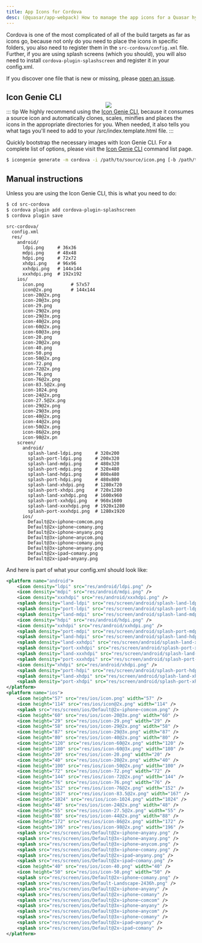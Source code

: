 ```yaml
---
title: App Icons for Cordova
desc: (@quasar/app-webpack) How to manage the app icons for a Quasar hybrid mobile app with Cordova.
---
```


Cordova is one of the most complicated of all of the build targets as far as icons go, because not only do you need to place the icons in specific folders, you also need to register them in the `src-cordova/config.xml` file. Further, if you are using splash screens (which you should), you will also need to install `cordova-plugin-splashscreen` and register it in your config.xml.

If you discover one file that is new or missing, please [open an issue](https://github.com/quasarframework/quasar/issues).

<img src="https://cdn.quasar.dev/img/iconfactory.png" style="float:right;max-width:15%;min-width:240px;padding-top:40px" />

## Icon Genie CLI

::: tip
We highly recommend using the [Icon Genie CLI](/icongenie/introduction), because it consumes a source icon and automatically clones, scales, minifies and places the icons in the appropriate directories for you. When needed, it also tells you what tags you'll need to add to your /src/index.template.html file.
:::

Quickly bootstrap the necessary images with Icon Genie CLI. For a complete list of options, please visit the [Icon Genie CLI](/icongenie/command-list) command list page.

```bash
$ icongenie generate -m cordova -i /path/to/source/icon.png [-b /path/to/background.png]
```

## Manual instructions

Unless you are using the Icon Genie CLI, this is what you need to do:

```bash
$ cd src-cordova
$ cordova plugin add cordova-plugin-splashscreen
$ cordova plugin save
```

```
src-cordova/
  config.xml
  res/
    android/
      ldpi.png     # 36x36
      mdpi.png     # 48x48
      hdpi.png     # 72x72
      xhdpi.png    # 96x96
      xxhdpi.png   # 144x144
      xxxhdpi.png  # 192x192
    ios/
      icon.png          # 57x57
      icon@2x.png       # 144x144
      icon-20@2x.png
      icon-20@3x.png
      icon-29.png
      icon-29@2x.png
      icon-29@3x.png
      icon-40@2x.png
      icon-60@2x.png
      icon-60@3x.png
      icon-20.png
      icon-20@2x.png
      icon-40.png
      icon-50.png
      icon-50@2x.png
      icon-72.png
      icon-72@2x.png
      icon-76.png
      icon-76@2x.png
      icon-83.5@2x.png
      icon-1024.png
      icon-24@2x.png
      icon-27.5@2x.png
      icon-29@2x.png
      icon-29@3x.png
      icon-40@2x.png
      icon-44@2x.png
      icon-50@2x.png
      icon-86@2x.png
      icon-98@2x.pn
    screen/
      android/
        splash-land-ldpi.png     # 320x200
        splash-port-ldpi.png     # 200x320
        splash-land-mdpi.png     # 480x320
        splash-port-mdpi.png     # 320x480
        splash-land-hdpi.png     # 800x480
        splash-port-hdpi.png     # 480x800
        splash-land-xhdpi.png    # 1280x720
        splash-port-xhdpi.png    # 720x1280
        splash-land-xxhdpi.png   # 1600x960
        splash-port-xxhdpi.png   # 960x1600
        splash-land-xxxhdpi.png  # 1920x1280
        splash-port-xxxhdpi.png  # 1280x1920
      ios/
        Default@2x~iphone~comcom.png
        Default@2x~iphone~comany.png
        Default@2x~iphone~anyany.png
        Default@3x~iphone~anycom.png
        Default@3x~iphone~comany.png
        Default@3x~iphone~anyany.png
        Default@2x~ipad~comany.png
        Default@2x~ipad~anyany.png
```

And here is part of what your config.xml should look like:

```xml
<platform name="android">
    <icon density="ldpi" src="res/android/ldpi.png" />
    <icon density="mdpi" src="res/android/mdpi.png" />
    <icon density="xxxhdpi" src="res/android/xxxhdpi.png" />
    <splash density="land-ldpi" src="res/screen/android/splash-land-ldpi.png" />
    <splash density="port-ldpi" src="res/screen/android/splash-port-ldpi.png" />
    <splash density="land-mdpi" src="res/screen/android/splash-land-mdpi.png" />
    <icon density="hdpi" src="res/android/hdpi.png" />
    <icon density="xxhdpi" src="res/android/xxhdpi.png" />
    <splash density="port-mdpi" src="res/screen/android/splash-port-mdpi.png" />
    <splash density="land-hdpi" src="res/screen/android/splash-land-hdpi.png" />
    <splash density="land-xxhdpi" src="res/screen/android/splash-land-xxhdpi.png" />
    <splash density="port-xxhdpi" src="res/screen/android/splash-port-xxhdpi.png" />
    <splash density="land-xxxhdpi" src="res/screen/android/splash-land-xxxhdpi.png" />
    <splash density="port-xxxhdpi" src="res/screen/android/splash-port-xxxhdpi.png" />
    <icon density="xhdpi" src="res/android/xhdpi.png" />
    <splash density="port-hdpi" src="res/screen/android/splash-port-hdpi.png" />
    <splash density="land-xhdpi" src="res/screen/android/splash-land-xhdpi.png" />
    <splash density="port-xhdpi" src="res/screen/android/splash-port-xhdpi.png" />
</platform>
<platform name="ios">
    <icon height="57" src="res/ios/icon.png" width="57" />
    <icon height="114" src="res/ios/icon@2x.png" width="114" />
    <splash src="res/screen/ios/Default@2x~iphone~comcom.png" />
    <icon height="60" src="res/ios/icon-20@3x.png" width="60" />
    <icon height="29" src="res/ios/icon-29.png" width="29" />
    <icon height="58" src="res/ios/icon-29@2x.png" width="58" />
    <icon height="87" src="res/ios/icon-29@3x.png" width="87" />
    <icon height="80" src="res/ios/icon-40@2x.png" width="80" />
    <icon height="120" src="res/ios/icon-60@2x.png" width="120" />
    <icon height="180" src="res/ios/icon-60@3x.png" width="180" />
    <icon height="20" src="res/ios/icon-20.png" width="20" />
    <icon height="40" src="res/ios/icon-20@2x.png" width="40" />
    <icon height="100" src="res/ios/icon-50@2x.png" width="100" />
    <icon height="72" src="res/ios/icon-72.png" width="72" />
    <icon height="144" src="res/ios/icon-72@2x.png" width="144" />
    <icon height="76" src="res/ios/icon-76.png" width="76" />
    <icon height="152" src="res/ios/icon-76@2x.png" width="152" />
    <icon height="167" src="res/ios/icon-83.5@2x.png" width="167" />
    <icon height="1024" src="res/ios/icon-1024.png" width="1024" />
    <icon height="48" src="res/ios/icon-24@2x.png" width="48" />
    <icon height="55" src="res/ios/icon-27.5@2x.png" width="55" />
    <icon height="88" src="res/ios/icon-44@2x.png" width="88" />
    <icon height="172" src="res/ios/icon-86@2x.png" width="172" />
    <icon height="196" src="res/ios/icon-98@2x.png" width="196" />
    <splash src="res/screen/ios/Default@2x~iphone~anyany.png" />
    <splash src="res/screen/ios/Default@3x~iphone~anyany.png" />
    <splash src="res/screen/ios/Default@3x~iphone~anycom.png" />
    <splash src="res/screen/ios/Default@3x~iphone~comany.png" />
    <splash src="res/screen/ios/Default@2x~ipad~anyany.png" />
    <splash src="res/screen/ios/Default@2x~ipad~comany.png" />
    <icon height="40" src="res/ios/icon-40.png" width="40" />
    <icon height="50" src="res/ios/icon-50.png" width="50" />
    <splash src="res/screen/ios/Default@2x~iphone~comany.png" />
    <splash src="res/screen/ios/Default-Landscape-2436h.png" />
    <splash src="res/screen/ios/Default@2x~iphone~anyany" />
    <splash src="res/screen/ios/Default@2x~iphone~comany" />
    <splash src="res/screen/ios/Default@2x~iphone~comcom" />
    <splash src="res/screen/ios/Default@3x~iphone~anyany" />
    <splash src="res/screen/ios/Default@3x~iphone~anycom" />
    <splash src="res/screen/ios/Default@3x~iphone~comany" />
    <splash src="res/screen/ios/Default@2x~ipad~anyany" />
    <splash src="res/screen/ios/Default@2x~ipad~comany" />
</platform>
```

